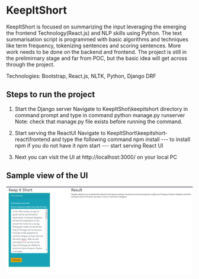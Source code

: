 # KeepItShort
KeepItShort is focused on summarizing the input leveraging the emerging the frontend Technology(React.js) and NLP skills using Python. The text summarisation script is programmed with basic algorithms and techniques like term frequency, tokenizing sentences and scoring sentences. More work needs to be done on the backend and frontend. The project is still in the prelimirnary stage and far from POC, but the basic idea will get across through the project.

Technologies: Bootstrap, React.js, NLTK, Python, Django DRF

Steps to run the project
------------------------
1. Start the Django server
Navigate to KeepItShot\keepitshort directory in command prompt and type in command python manage.py runserver
Note: check that manage.py file exists before running the command.

2. Start serving the ReactUI
    Navigate to KeepItShort\keepitshort-react\frontend and type the following command
    npm install --- to install npm if you do not have it
    npm start --- start serving React UI
    
3. Next you can visit the UI at http://localhost:3000/ on your local PC

Sample view of the UI
-----------------------------
![UI for TextSummarizer](https://github.com/sanghvip/KeepItShort/blob/master/UI.PNG)
